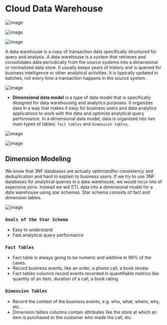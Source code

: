 # Cloud Data Warehouse
![image](https://github.com/codeslash21/data_engineering/assets/32652085/68e4f63f-dde6-41ce-a4a8-57745b9d7ddf)

![image](https://github.com/codeslash21/data_engineering/assets/32652085/a466f5e5-66f4-488c-a0d9-9bda935bfe6c)

![image](https://github.com/codeslash21/data_engineering/assets/32652085/5f97a32c-d3a9-413d-9ad0-c4c4b1b9db72)

A data warehouse is a copy of transaction data specifically structured for query and analysis. A data warehouse is a system that retrieves and consolidates data periodically from the source systems into a dimensional or normalized data store. It usually keeps years of history and is queried for business intelligence or other analytical activities. It is typically updated in batches, not every time a transaction happens in the source system. 

![image](https://github.com/codeslash21/data_engineering/assets/32652085/f1fc0843-ef4a-449e-bc94-df94e38b322f)

- **Dimensional data model** is a type of data model that is specifically designed for data warehousing and analytics purposes. It organizes data in a way that makes it easy for business users and data analytics applications to work with the data and optimize analytical query performance. In a dimensional data model, data is organized into two main types of tables: `fact tables` and `dimension tables`.

![image](https://github.com/codeslash21/data_engineering/assets/32652085/1fc1f279-48d3-44b5-92a1-3326d63cb216)

![image](https://github.com/codeslash21/data_engineering/assets/32652085/f6b6b60b-f5cd-469c-99f4-53ba7f100367)

## Dimension Modeling
We know that 3NF databases are actually optimizedfor consistency and deduplication and hard to explain to business users. If we try to use 3NF databases for analytical queries in a data warehouse, we would incur lots of expensive joins. Instead we will ETL data into a dimensional model for a data warehouse using star schemas. Star schema consists of fact and dimension tables.

![image](https://github.com/codeslash21/data_engineering/assets/32652085/96d8c3b6-b9a8-469c-a986-7ac4b0e1fbb0)

### `Goals of the Star Schema`
- Easy to understand
- Fast analytical query performance

### `Fact Tables`
- Fact table is always going to be numeric and additive in 99% of the cases.
- Record business events, like an order, a phone call, a book review
- Fact tables columns record events recorded in quantifiable metrics like quantity of an item, duration of a call, a book rating

### `Dimension Tables`
- Record the context of the business events, e.g. who, what, where, why, etc..
- Dimension tables columns contain attributes like the store at which an item is purchased or the customer who made the call, etc.
